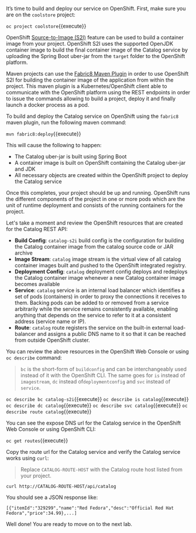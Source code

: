 It’s time to build and deploy our service on OpenShift. First, make sure you are on the `coolstore` project:

`oc project coolstore`{{execute}}

OpenShift [Source-to-Image (S2I)]({{OPENSHIFT_DOCS_BASE}}/architecture/core_concepts/builds_and_image_streams.html#source-build) 
feature can be used to build a container image from your project. OpenShift 
S2I uses the supported OpenJDK container image to build the final container image 
of the Catalog service by uploading the Spring Boot uber-jar from the `target` 
folder to the OpenShift platform. 

Maven projects can use the [Fabric8 Maven Plugin](https://maven.fabric8.io) in 
order to use OpenShift S2I for building the container image of the application 
from within the project. This maven plugin is a Kubernetes/OpenShift client 
able to communicate with the OpenShift platform using the REST endpoints in 
order to issue the commands allowing to build a project, deploy it and finally 
launch a docker process as a pod.

To build and deploy the Catalog service on OpenShift using the `fabric8` maven plugin, run the following maven command:

`mvn fabric8:deploy`{{execute}}

This will cause the following to happen:

* The Catalog uber-jar is built using Spring Boot
* A container image is built on OpenShift containing the Catalog uber-jar and JDK
* All necessary objects are created within the OpenShift project to deploy the Catalog service

Once this completes, your project should be up and running. OpenShift runs the different components of 
the project in one or more pods which are the unit of runtime deployment and consists of the running 
containers for the project. 

Let's take a moment and review the OpenShift resources that are created for the Catalog REST API:

* **Build Config**: `catalog-s2i` build config is the configuration for building the Catalog 
container image from the catalog source code or JAR archive
* **Image Stream**: `catalog` image stream is the virtual view of all catalog container 
images built and pushed to the OpenShift integrated registry.
* **Deployment Config**: `catalog` deployment config deploys and redeploys the Catalog container 
image whenever a new Catalog container image becomes available
* **Service**: `catalog` service is an internal load balancer which identifies a set of 
pods (containers) in order to proxy the connections it receives to them. Backing pods can be 
added to or removed from a service arbitrarily while the service remains consistently available, 
enabling anything that depends on the service to refer to it at a consistent address (service name 
or IP).
* **Route**: `catalog` route registers the service on the built-in external load-balancer 
and assigns a public DNS name to it so that it can be reached from outside OpenShift cluster.

You can review the above resources in the OpenShift Web Console or using `oc describe` command:

> `bc` is the short-form of `buildconfig` and can be interchangeably used instead of it with the 
> OpenShift CLI. The same goes for `is` instead of `imagestream`, `dc` instead of`deploymentconfig` 
> and `svc` instead of `service`.

`oc describe bc catalog-s2i`{{execute}}
`oc describe is catalog`{{execute}}
`oc describe dc catalog`{{execute}}
`oc describe svc catalog`{{execute}}
`oc describe route catalog`{{execute}}

You can see the expose DNS url for the Catalog service in the OpenShift Web Console or using 
OpenShift CLI:

`oc get routes`{{execute}}

Copy the route url for the Catalog service and verify the Catalog service works using `curl`:

> Replace `CATALOG-ROUTE-HOST` with the Catalog route host listed from your project.

`curl http://CATALOG-ROUTE-HOST/api/catalog`

You should see a JSON response like:
```
[{"itemId":"329299","name":"Red Fedora","desc":"Official Red Hat Fedora","price":34.99},...]
```

Well done! You are ready to move on to the next lab.